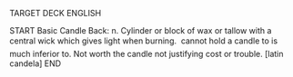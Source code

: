TARGET DECK
ENGLISH

START
Basic
Candle
Back: n. Cylinder or block of wax or tallow with a central wick which gives light when burning.  cannot hold a candle to is much inferior to. Not worth the candle not justifying cost or trouble. [latin candela]
END
